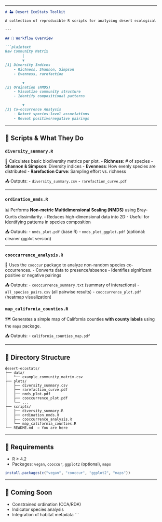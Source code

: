 ------------------------------------------------------------------------

``` markdown
# 🏜️ Desert EcoStats Toolkit

A collection of reproducible R scripts for analyzing desert ecological communities. Designed to process community matrix data (species × plots) and explore biodiversity patterns, species associations, and community structure.

---

## 🔁 Workflow Overview

```plaintext
Raw Community Matrix
        │
        ▼
[1] Diversity Indices
    - Richness, Shannon, Simpson
    - Evenness, rarefaction

        ▼
[2] Ordination (NMDS)
    - Visualize community structure
    - Identify compositional patterns

        ▼
[3] Co-occurrence Analysis
    - Detect species-level associations
    - Reveal positive/negative pairings
```

------------------------------------------------------------------------

## 📜 Scripts & What They Do

### `diversity_summary.R`

🧮 Calculates basic biodiversity metrics per plot. - **Richness**: \# of species - **Shannon & Simpson**: Diversity indices - **Evenness**: How evenly species are distributed - **Rarefaction Curve**: Sampling effort vs. richness

📤 Outputs: - `diversity_summary.csv` - `rarefaction_curve.pdf`

------------------------------------------------------------------------

### `ordination_nmds.R`

📊 Performs **Non-metric Multidimensional Scaling (NMDS)** using Bray-Curtis dissimilarity. - Reduces high-dimensional data into 2D - Useful for identifying patterns in species composition

📤 Outputs: - `nmds_plot.pdf` (base R) - `nmds_plot_ggplot.pdf` (optional: cleaner ggplot version)

------------------------------------------------------------------------

### `cooccurrence_analysis.R`

🔗 Uses the `cooccur` package to analyze non-random species co-occurrences. - Converts data to presence/absence - Identifies significant positive or negative pairings

📤 Outputs: - `cooccurrence_summary.txt` (summary of interactions) - `all_species_pairs.csv` (all pairwise results) - `cooccurrence_plot.pdf` (heatmap visualization)

### `map_california_counties.R`

🗺️ Generates a simple map of California counties **with county labels** using the `maps` package.

📤 Outputs: - `california_counties_map.pdf`


------------------------------------------------------------------------

## 📂 Directory Structure

``` plaintext
desert-ecostats/
├── data/
│   └── example_community_matrix.csv
├── plots/
│   ├── diversity_summary.csv
│   ├── rarefaction_curve.pdf
│   ├── nmds_plot.pdf
│   ├── cooccurrence_plot.pdf
│   └── ...
├── scripts/
│   ├── diversity_summary.R
│   ├── ordination_nmds.R
│   ├── cooccurrence_analysis.R
│   └── map_california_counties.R
└── README.md  ← You are here
```

------------------------------------------------------------------------

## 🔧 Requirements

-   R ≥ 4.2
-   Packages: `vegan`, `cooccur`, `ggplot2` (optional), `maps`

``` r
install.packages(c("vegan", "cooccur", "ggplot2", "maps"))
```

------------------------------------------------------------------------

## 🚧 Coming Soon

-   Constrained ordination (CCA/RDA)
-   Indicator species analysis
-   Integration of habitat metadata \`\`\`
